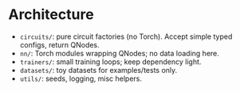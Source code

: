 # Architecture


- `circuits/`: pure circuit factories (no Torch). Accept simple typed configs, return QNodes.
- `nn/`: Torch modules wrapping QNodes; no data loading here.
- `trainers/`: small training loops; keep dependency light.
- `datasets/`: toy datasets for examples/tests only.
- `utils/`: seeds, logging, misc helpers.